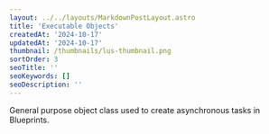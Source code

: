```yaml
---
layout: ../../layouts/MarkdownPostLayout.astro
title: 'Executable Objects'
createdAt: '2024-10-17'
updatedAt: '2024-10-17'
thumbnail: /thumbnails/lus-thumbnail.png
sortOrder: 3
seoTitle: ''
seoKeywords: []
seoDescription: ''
---
```


General purpose object class used to create asynchronous tasks in Blueprints.
